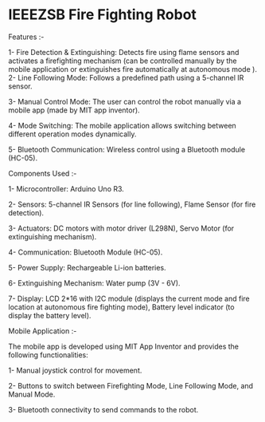 # IEEEZSB Fire Fighting Robot


Features :-


1- Fire Detection & Extinguishing: Detects fire using flame sensors and activates a firefighting mechanism (can be controlled manually by the mobile application or extinguishes fire automatically at autonomous mode ).
2- Line Following Mode: Follows a predefined path using a 5-channel IR sensor.

3- Manual Control Mode: The user can control the robot manually via a mobile app (made by MIT app inventor).

4- Mode Switching: The mobile application allows switching between different operation modes dynamically.

5- Bluetooth Communication: Wireless control using a Bluetooth module (HC-05).  
 

Components Used :-


1- Microcontroller: Arduino Uno R3.

2- Sensors: 5-channel IR Sensors (for line following), Flame Sensor (for fire detection).

3- Actuators: DC motors with motor driver (L298N), Servo Motor (for extinguishing mechanism).

4- Communication: Bluetooth Module (HC-05).

5- Power Supply: Rechargeable Li-ion batteries.

6- Extinguishing Mechanism: Water pump (3V - 6V).

7- Display: LCD 2*16 with I2C module (displays the current mode and fire location at autonomous fire fighting mode), Battery level indicator (to display the battery level).


Mobile Application :-


The mobile app is developed using MIT App Inventor and provides the following functionalities:

1- Manual joystick control for movement.

2- Buttons to switch between Firefighting Mode, Line Following Mode, and Manual Mode.

3- Bluetooth connectivity to send commands to the robot.



